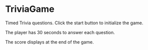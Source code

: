 # TriviaGame
Timed Trivia questions.
Click the start button to initialize the game.  

The player has 30 seconds to answer each question. 

The score displays at the end of the game. 
